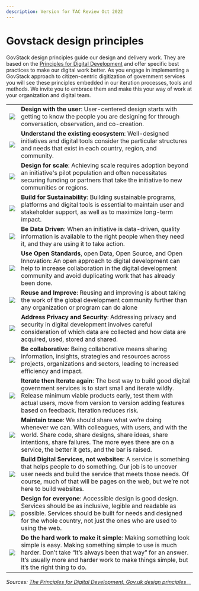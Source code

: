 ```yaml
---
description: Version for TAC Review Oct 2022
---
```


# Govstack design principles

GovStack design principles guide our design and delivery work. They are based on the [Principles for Digital Development](https://digitalprinciples.org/) and offer specific best practices to make our digital work better. As you engage in implementing a GovStack approach to citizen-centric digitization of government services you will see these principles embedded in our iteration processes, tools and methods. We invite you to embrace them and make this your way of work at your organization and digital team.  &#x20;

|                                                      |                                                                                                                                                                                                                                                                                           |
| ---------------------------------------------------- | ----------------------------------------------------------------------------------------------------------------------------------------------------------------------------------------------------------------------------------------------------------------------------------------- |
| ![](<../.gitbook/assets/Design principles\_-01.png>) | **Design with the user**: User-centered design starts with getting to know the people you are designing for through conversation, observation, and co-creation.                                                                                                                           |
| ![](<../.gitbook/assets/Design principles\_-02.png>) | **Understand the existing ecosystem**: Well-designed initiatives and digital tools consider the particular structures and needs that exist in each country, region, and community.                                                                                                        |
| ![](<../.gitbook/assets/Design principles\_-03.png>) | **Design for scale**: Achieving scale requires adoption beyond an initiative's pilot population and often necessitates securing funding or partners that take the initiative to new communities or regions.                                                                               |
| ![](<../.gitbook/assets/Design principles\_-04.png>) | **Build for Sustainability**: Building sustainable programs, platforms and digital tools is essential to maintain user and stakeholder support, as well as to maximize long-term impact.                                                                                                  |
| ![](<../.gitbook/assets/Design principles\_-05.png>) | **Be Data Driven**: When an initiative is data-driven, quality information is available to the right people when they need it, and they are using it to take action.                                                                                                                      |
| ![](<../.gitbook/assets/Design principles\_-10.png>) | **Use Open Standards**, open Data, Open Source, and Open Innovation: An open approach to digital development can help to increase collaboration in the digital development community and avoid duplicating work that has already been done.                                               |
| ![](<../.gitbook/assets/Design principles\_-09.png>) | **Reuse and Improve**: Reusing and improving is about taking the work of the global development community further than any organization or program can do alone                                                                                                                           |
| ![](<../.gitbook/assets/Design principles\_-08.png>) | **Address Privacy and Security**: Addressing privacy and security in digital development involves careful consideration of which data are collected and how data are acquired, used, stored and shared.                                                                                   |
| ![](<../.gitbook/assets/Design principles\_-07.png>) | **Be collaborative**: Being collaborative means sharing information, insights, strategies and resources across projects, organizations and sectors, leading to increased efficiency and impact.                                                                                           |
| ![](<../.gitbook/assets/Design principles\_-06.png>) | **Iterate then Iterate again**: The best way to build good digital government services is to start small and iterate wildly. Release minimum viable products early, test them with actual users, move from version to version adding features based on feedback. Iteration reduces risk.  |
| ![](<../.gitbook/assets/Design principles\_-11.png>) | **Maintain trace**: We should share what we’re doing whenever we can. With colleagues, with users, and with the world. Share code, share designs, share ideas, share intentions, share failures. The more eyes there are on a service, the better it gets, and the bar is raised.         |
| ![](<../.gitbook/assets/Design principles\_-12.png>) | **Build Digital Services, not websites**: A service is something that helps people to do something. Our job is to uncover user needs and build the service that meets those needs. Of course, much of that will be pages on the web, but we’re not here to build websites.                |
| ![](<../.gitbook/assets/Design principles\_-13.png>) | **Design for everyone**: Accessible design is good design. Services should be as inclusive, legible and readable as possible. Services should be built for needs and designed for the whole country, not just the ones who are used to using the web.                                     |
| ![](<../.gitbook/assets/Design principles\_-14.png>) | **Do the hard work to make it simple**: Making something look simple is easy. Making something simple to use is much harder. Don’t take “It’s always been that way” for an answer. It’s usually more and harder work to make things simple, but it’s the right thing to do.               |

_Sources:_ [_The Principles for Digital Development,_ ](https://icthelp.org/the-principles-for-digital-development/)[_Gov.uk design principles_](https://www.gov.uk/guidance/government-design-principles)__
